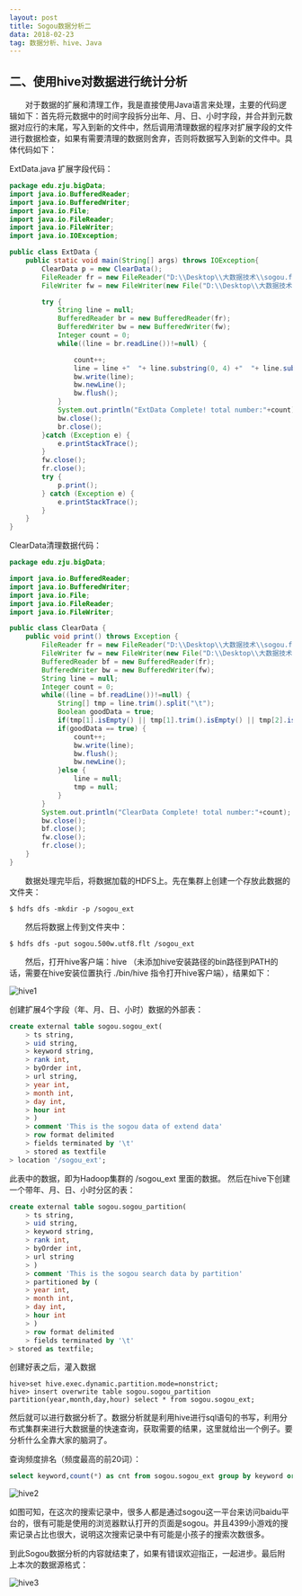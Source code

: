 ```yaml
---
layout: post
title: Sogou数据分析二
data: 2018-02-23
tag: 数据分析、hive、Java
---
```


## 二、使用hive对数据进行统计分析

　　对于数据的扩展和清理工作，我是直接使用Java语言来处理，主要的代码逻辑如下：首先将元数据中的时间字段拆分出年、月、日、小时字段，并合并到元数据对应行的末尾，写入到新的文件中，然后调用清理数据的程序对扩展字段的文件进行数据检查，如果有需要清理的数据则舍弃，否则将数据写入到新的文件中。具体代码如下：

ExtData.java 扩展字段代码：
```java
package edu.zju.bigData;
import java.io.BufferedReader;
import java.io.BufferedWriter;
import java.io.File;
import java.io.FileReader;
import java.io.FileWriter;
import java.io.IOException;

public class ExtData {
	public static void main(String[] args) throws IOException{
		ClearData p = new ClearData();
		FileReader fr = new FileReader("D:\\Desktop\\大数据技术\\sogou.full.utf8");
		FileWriter fw = new FileWriter(new File("D:\\Desktop\\大数据技术\\sogou.full.utf8.ext"));

		try {
			String line = null;
			BufferedReader br = new BufferedReader(fr);
			BufferedWriter bw = new BufferedWriter(fw);
			Integer count = 0;
			while((line = br.readLine())!=null) {

				count++;
				line = line +"	"+ line.substring(0, 4) +"	"+ line.substring(4, 6) +"	"+ line.substring(6,8) +"	"+ line.substring(8, 10);
				bw.write(line);
				bw.newLine();
				bw.flush();
			}
			System.out.println("ExtData Complete! total number:"+count);
			bw.close();
			br.close();
		}catch (Exception e) {
			e.printStackTrace();
		}
		fw.close();
		fr.close();
		try {
			p.print();
		} catch (Exception e) {
			e.printStackTrace();
		}
	}
}

```
ClearData清理数据代码：
```java
package edu.zju.bigData;

import java.io.BufferedReader;
import java.io.BufferedWriter;
import java.io.File;
import java.io.FileReader;
import java.io.FileWriter;

public class ClearData {
	public void print() throws Exception {
		FileReader fr = new FileReader("D:\\Desktop\\大数据技术\\sogou.full.utf8.ext");
		FileWriter fw = new FileWriter(new File("D:\\Desktop\\大数据技术\\sogou.full.utf8.flt"));
		BufferedReader bf = new BufferedReader(fr);
		BufferedWriter bw = new BufferedWriter(fw);
		String line = null;
		Integer count = 0;
		while((line = bf.readLine())!=null) {
			String[] tmp = line.trim().split("\t");
			Boolean goodData = true;
			if(tmp[1].isEmpty() || tmp[1].trim().isEmpty() || tmp[2].isEmpty() || tmp[2].trim().isEmpty())goodData=false;
			if(goodData == true) {
				count++;
				bw.write(line);
				bw.flush();
				bw.newLine();
			}else {
				line = null;
				tmp = null;
			}
		}
		System.out.println("ClearData Complete! total number:"+count);
		bw.close();
		bf.close();
		fw.close();
		fr.close();
	}
}

```
　　数据处理完毕后，将数据加载的HDFS上。先在集群上创建一个存放此数据的文件夹：
```hadoop
$ hdfs dfs -mkdir -p /sogou_ext
```
　　然后将数据上传到文件夹中：
```hadoop
$ hdfs dfs -put sogou.500w.utf8.flt /sogou_ext
```
　　然后，打开hive客户端：hive （未添加hive安装路径的bin路径到PATH的话，需要在hive安装位置执行 ./bin/hive 指令打开hive客户端），结果如下：

![hive1](/images/posts/Sogou/hive1.png)

创建扩展4个字段（年、月、日、小时）数据的外部表：
```sql
create external table sogou.sogou_ext(
    > ts string,
    > uid string,
    > keyword string,
    > rank int,
    > byOrder int,
    > url string,
    > year int,
    > month int,
    > day int,
    > hour int
    > )
    > comment 'This is the sogou data of extend data'
    > row format delimited
    > fields terminated by '\t'
    > stored as textfile
> location '/sogou_ext';

```
此表中的数据，即为Hadoop集群的 /sogou_ext 里面的数据。
然后在hive下创建一个带年、月、日、小时分区的表：
```sql
create external table sogou.sogou_partition(
    > ts string,
    > uid string,
    > keyword string,
    > rank int,
    > byOrder int,
    > url string
    > )
    > comment 'This is the sogou search data by partition'
    > partitioned by (
    > year int,
    > month int,
    > day int,
    > hour int
    > )
    > row format delimited
    > fields terminated by '\t'
> stored as textfile;

```
创建好表之后，灌入数据
```hive
hive>set hive.exec.dynamic.partition.mode=nonstrict;
hive> insert overwrite table sogou.sogou_partition partition(year,month,day,hour) select * from sogou.sogou_ext;

```
然后就可以进行数据分析了。数据分析就是利用hive进行sql语句的书写，利用分布式集群来进行大数据量的快速查询，获取需要的结果，这里就给出一个例子。要分析什么全靠大家的脑洞了。

查询频度排名（频度最高的前20词）：
```sql
select keyword,count(*) as cnt from sogou.sogou_ext group by keyword order by cnt desc limit 20;
```
![hive2](/images/posts/Sogou/hive2.png)

如图可知，在这次的搜索记录中，很多人都是通过sogou这一平台来访问baidu平台的，很有可能是使用的浏览器默认打开的页面是sogou。并且4399小游戏的搜索记录占比也很大，说明这次搜索记录中有可能是小孩子的搜索次数很多。

到此Sogou数据分析的内容就结束了，如果有错误欢迎指正，一起进步。最后附上本次的数据源格式：

![hive3](/images/posts/Sogou/hive3.png)